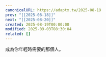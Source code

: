 ```yaml
---
canonicalURL: https://adaptx.tw/2025-08-19
prev: "[[2025-08-18]]"
next: "[[2025-08-20]]"
created: 2025-08-19T00:00:00
modified: 2025-09-03T08:30:04
related: []
---
```


成為你年輕時需要的那個人。
